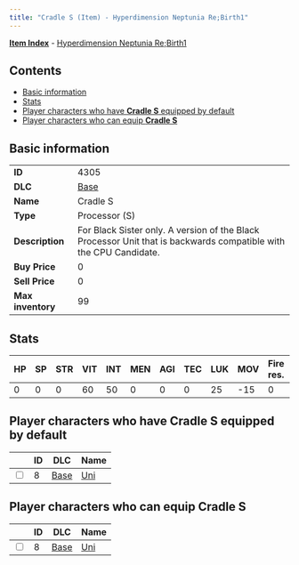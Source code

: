 ```yaml
---
title: "Cradle S (Item) - Hyperdimension Neptunia Re;Birth1"
---
```


[**Item Index**](/neptunia/rb1/item/index.html) - [Hyperdimension Neptunia Re;Birth1](/neptunia/rb1)

## Contents

- [Basic information](#basic-information)
- [Stats](#stats)
- [Player characters who have **Cradle S** equipped by default](#player-characters-who-have-cradle-s-equipped-by-default)
- [Player characters who can equip **Cradle S**](#player-characters-who-can-equip-cradle-s)

## Basic information

|   |   |
| -- | -- |
| **ID** | 4305 |
| **DLC** | [Base](/neptunia/rb1/dlc/1-base.html) |
| **Name** | Cradle S |
| **Type** | Processor (S) |
| **Description** | For Black Sister only. A version of the Black Processor Unit that is backwards compatible with the CPU Candidate. |
| **Buy Price** | 0 |
| **Sell Price** | 0 |
| **Max inventory** | 99 |

## Stats

| HP | SP | STR | VIT | INT | MEN | AGI | TEC | LUK | MOV | Fire res. | Ice res. | Wind res. | Lightning res. |
| -- | -- | --- | --- | --- | --- | --- | --- | --- | --- | --------- | -------- | --------- | -------------- |
| 0 | 0 | 0 | 60 | 50 | 0 | 0 | 0 | 25 | -15 | 0 | 0 | 0 | 0 |

## Player characters who have **Cradle S** equipped by default

|    | ID | DLC | Name |
| -- | -- | --- | ---- |
| <input type="checkbox" id="rb1-player-1-8" class="trackbox" /> | 8 | [Base](/neptunia/rb1/dlc/1-base.html) | [Uni](/neptunia/rb1/player/1-8-uni.html) |

## Player characters who can equip **Cradle S**

|    | ID | DLC | Name |
| -- | -- | --- | ---- |
| <input type="checkbox" id="rb1-player-1-8" class="trackbox" /> | 8 | [Base](/neptunia/rb1/dlc/1-base.html) | [Uni](/neptunia/rb1/player/1-8-uni.html) |